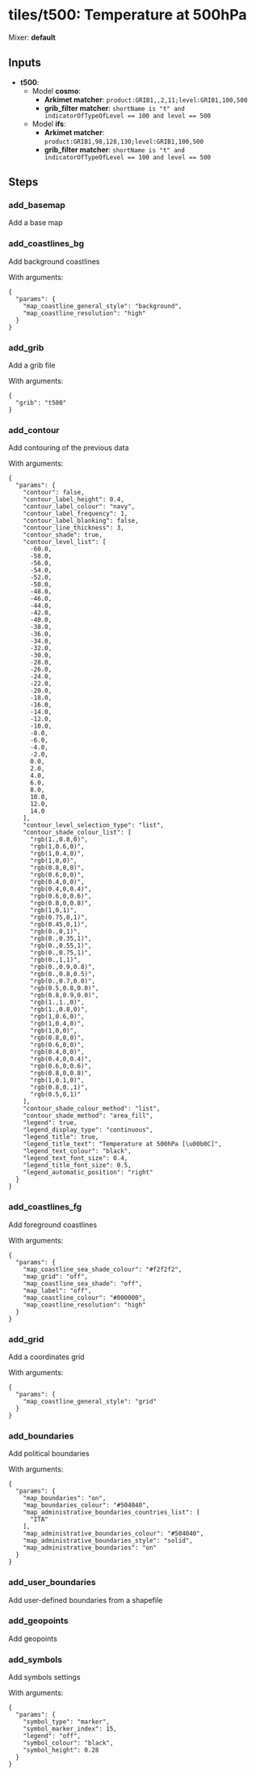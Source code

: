 # tiles/t500: Temperature at 500hPa

Mixer: **default**

## Inputs

* **t500**:
    * Model **cosmo**:
        * **Arkimet matcher**: `product:GRIB1,,2,11;level:GRIB1,100,500`
        * **grib_filter matcher**: `shortName is "t" and indicatorOfTypeOfLevel == 100 and level == 500`
    * Model **ifs**:
        * **Arkimet matcher**: `product:GRIB1,98,128,130;level:GRIB1,100,500`
        * **grib_filter matcher**: `shortName is "t" and indicatorOfTypeOfLevel == 100 and level == 500`

## Steps

### add_basemap

Add a base map


### add_coastlines_bg

Add background coastlines

With arguments:
```
{
  "params": {
    "map_coastline_general_style": "background",
    "map_coastline_resolution": "high"
  }
}
```

### add_grib

Add a grib file

With arguments:
```
{
  "grib": "t500"
}
```

### add_contour

Add contouring of the previous data

With arguments:
```
{
  "params": {
    "contour": false,
    "contour_label_height": 0.4,
    "contour_label_colour": "navy",
    "contour_label_frequency": 1,
    "contour_label_blanking": false,
    "contour_line_thickness": 3,
    "contour_shade": true,
    "contour_level_list": [
      -60.0,
      -58.0,
      -56.0,
      -54.0,
      -52.0,
      -50.0,
      -48.0,
      -46.0,
      -44.0,
      -42.0,
      -40.0,
      -38.0,
      -36.0,
      -34.0,
      -32.0,
      -30.0,
      -28.0,
      -26.0,
      -24.0,
      -22.0,
      -20.0,
      -18.0,
      -16.0,
      -14.0,
      -12.0,
      -10.0,
      -8.0,
      -6.0,
      -4.0,
      -2.0,
      0.0,
      2.0,
      4.0,
      6.0,
      8.0,
      10.0,
      12.0,
      14.0
    ],
    "contour_level_selection_type": "list",
    "contour_shade_colour_list": [
      "rgb(1.,0.8,0)",
      "rgb(1,0.6,0)",
      "rgb(1,0.4,0)",
      "rgb(1,0,0)",
      "rgb(0.8,0,0)",
      "rgb(0.6,0,0)",
      "rgb(0.4,0,0)",
      "rgb(0.4,0,0.4)",
      "rgb(0.6,0,0.6)",
      "rgb(0.8,0,0.8)",
      "rgb(1,0,1)",
      "rgb(0.75,0,1)",
      "rgb(0.45,0,1)",
      "rgb(0.,0,1)",
      "rgb(0.,0.35,1)",
      "rgb(0.,0.55,1)",
      "rgb(0.,0.75,1)",
      "rgb(0.,1,1)",
      "rgb(0.,0.9,0.8)",
      "rgb(0.,0.8,0.5)",
      "rgb(0.,0.7,0.0)",
      "rgb(0.5,0.8,0.0)",
      "rgb(0.8,0.9,0.0)",
      "rgb(1.,1.,0)",
      "rgb(1.,0.8,0)",
      "rgb(1,0.6,0)",
      "rgb(1,0.4,0)",
      "rgb(1,0,0)",
      "rgb(0.8,0,0)",
      "rgb(0.6,0,0)",
      "rgb(0.4,0,0)",
      "rgb(0.4,0,0.4)",
      "rgb(0.6,0,0.6)",
      "rgb(0.8,0,0.8)",
      "rgb(1,0.1,0)",
      "rgb(0.8,0.,1)",
      "rgb(0.5,0,1)"
    ],
    "contour_shade_colour_method": "list",
    "contour_shade_method": "area_fill",
    "legend": true,
    "legend_display_type": "continuous",
    "legend_title": true,
    "legend_title_text": "Temperature at 500hPa [\u00b0C]",
    "legend_text_colour": "black",
    "legend_text_font_size": 0.4,
    "legend_title_font_size": 0.5,
    "legend_automatic_position": "right"
  }
}
```

### add_coastlines_fg

Add foreground coastlines

With arguments:
```
{
  "params": {
    "map_coastline_sea_shade_colour": "#f2f2f2",
    "map_grid": "off",
    "map_coastline_sea_shade": "off",
    "map_label": "off",
    "map_coastline_colour": "#000000",
    "map_coastline_resolution": "high"
  }
}
```

### add_grid

Add a coordinates grid

With arguments:
```
{
  "params": {
    "map_coastline_general_style": "grid"
  }
}
```

### add_boundaries

Add political boundaries

With arguments:
```
{
  "params": {
    "map_boundaries": "on",
    "map_boundaries_colour": "#504040",
    "map_administrative_boundaries_countries_list": [
      "ITA"
    ],
    "map_administrative_boundaries_colour": "#504040",
    "map_administrative_boundaries_style": "solid",
    "map_administrative_boundaries": "on"
  }
}
```

### add_user_boundaries

Add user-defined boundaries from a shapefile


### add_geopoints

Add geopoints


### add_symbols

Add symbols settings

With arguments:
```
{
  "params": {
    "symbol_type": "marker",
    "symbol_marker_index": 15,
    "legend": "off",
    "symbol_colour": "black",
    "symbol_height": 0.28
  }
}
```

